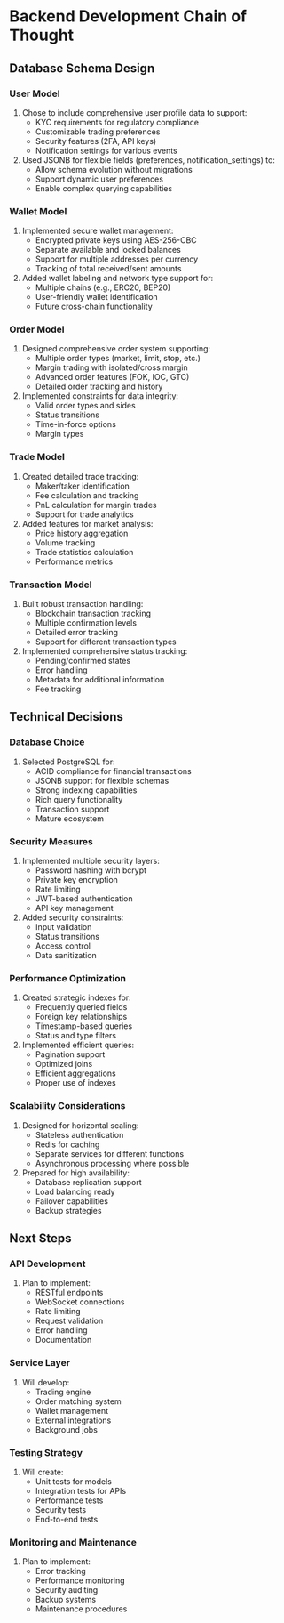 # Backend Development Chain of Thought

## Database Schema Design

### User Model
1. Chose to include comprehensive user profile data to support:
   - KYC requirements for regulatory compliance
   - Customizable trading preferences
   - Security features (2FA, API keys)
   - Notification settings for various events
2. Used JSONB for flexible fields (preferences, notification_settings) to:
   - Allow schema evolution without migrations
   - Support dynamic user preferences
   - Enable complex querying capabilities

### Wallet Model
1. Implemented secure wallet management:
   - Encrypted private keys using AES-256-CBC
   - Separate available and locked balances
   - Support for multiple addresses per currency
   - Tracking of total received/sent amounts
2. Added wallet labeling and network type support for:
   - Multiple chains (e.g., ERC20, BEP20)
   - User-friendly wallet identification
   - Future cross-chain functionality

### Order Model
1. Designed comprehensive order system supporting:
   - Multiple order types (market, limit, stop, etc.)
   - Margin trading with isolated/cross margin
   - Advanced order features (FOK, IOC, GTC)
   - Detailed order tracking and history
2. Implemented constraints for data integrity:
   - Valid order types and sides
   - Status transitions
   - Time-in-force options
   - Margin types

### Trade Model
1. Created detailed trade tracking:
   - Maker/taker identification
   - Fee calculation and tracking
   - PnL calculation for margin trades
   - Support for trade analytics
2. Added features for market analysis:
   - Price history aggregation
   - Volume tracking
   - Trade statistics calculation
   - Performance metrics

### Transaction Model
1. Built robust transaction handling:
   - Blockchain transaction tracking
   - Multiple confirmation levels
   - Detailed error tracking
   - Support for different transaction types
2. Implemented comprehensive status tracking:
   - Pending/confirmed states
   - Error handling
   - Metadata for additional information
   - Fee tracking

## Technical Decisions

### Database Choice
1. Selected PostgreSQL for:
   - ACID compliance for financial transactions
   - JSONB support for flexible schemas
   - Strong indexing capabilities
   - Rich query functionality
   - Transaction support
   - Mature ecosystem

### Security Measures
1. Implemented multiple security layers:
   - Password hashing with bcrypt
   - Private key encryption
   - Rate limiting
   - JWT-based authentication
   - API key management
2. Added security constraints:
   - Input validation
   - Status transitions
   - Access control
   - Data sanitization

### Performance Optimization
1. Created strategic indexes for:
   - Frequently queried fields
   - Foreign key relationships
   - Timestamp-based queries
   - Status and type filters
2. Implemented efficient queries:
   - Pagination support
   - Optimized joins
   - Efficient aggregations
   - Proper use of indexes

### Scalability Considerations
1. Designed for horizontal scaling:
   - Stateless authentication
   - Redis for caching
   - Separate services for different functions
   - Asynchronous processing where possible
2. Prepared for high availability:
   - Database replication support
   - Load balancing ready
   - Failover capabilities
   - Backup strategies

## Next Steps

### API Development
1. Plan to implement:
   - RESTful endpoints
   - WebSocket connections
   - Rate limiting
   - Request validation
   - Error handling
   - Documentation

### Service Layer
1. Will develop:
   - Trading engine
   - Order matching system
   - Wallet management
   - External integrations
   - Background jobs

### Testing Strategy
1. Will create:
   - Unit tests for models
   - Integration tests for APIs
   - Performance tests
   - Security tests
   - End-to-end tests

### Monitoring and Maintenance
1. Plan to implement:
   - Error tracking
   - Performance monitoring
   - Security auditing
   - Backup systems
   - Maintenance procedures 